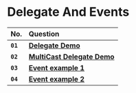 # **Delegate And Events**

| No. | Question |
| :----- | :------- |
| **`01`** | [**Delegate Demo**](https://github.com/nayanR3/SkillMineCodes/blob/master/SkillMineCodes/DelegateEvent/Demo1.cs) | 
| **`02`** | [**MultiCast Delegate Demo**](https://github.com/nayanR3/SkillMineCodes/blob/master/SkillMineCodes/DelegateEvent/Demo2.cs) | 
| **`03`** | [**Event example 1**](https://github.com/nayanR3/SkillMineCodes/blob/master/SkillMineCodes/DelegateEvent/EventDemo1.cs) | 
| **`04`** | [**Event example 2**](https://github.com/nayanR3/SkillMineCodes/blob/master/SkillMineCodes/DelegateEvent/EventDemo2.cs) | 